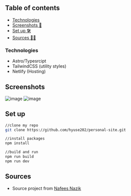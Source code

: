 ## Table of contents

- [Technologies](#technologies)
- [Screenshots :camera_flash: ](#screenshots)
- [Set up 🛠 ](#set-up)
- [Sources :technologist: ](#sources)

### Technologies
- Astro/Typesrcipt
- TailwindCSS (utility styles)
- Netlify (Hosting)

## Screenshots
![image](https://github.com/hyuse202/personal-site/assets/99476925/83d0164a-aaba-4152-b86c-b20ead92b39f)
![image](https://github.com/hyuse202/personal-site/assets/99476925/fc63c65e-2cce-4357-8d05-159e6f431ac2)
## Set up
```sh
//clone my repo
git clone https://github.com/hyuse202/personal-site.git

//install packages
npm install

//build and run
npm run build
npm run dev
```
## Sources
- Source project from [Nafees Nazik](https://github.com/G3root/personal-site)
